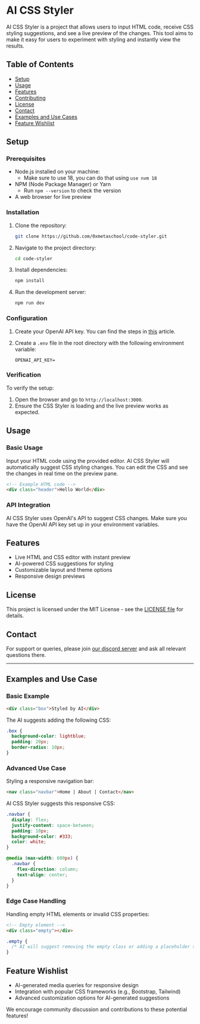 # AI CSS Styler

AI CSS Styler is a project that allows users to input HTML code, receive CSS styling suggestions, and see a live preview of the changes. This tool aims to make it easy for users to experiment with styling and instantly view the results.

## Table of Contents

- [Setup](https://www.notion.so/AI-CSS-Styler-11c94c6fe10f8037baf2f9c22d3150fe?pvs=21)
- [Usage](https://www.notion.so/AI-CSS-Styler-11c94c6fe10f8037baf2f9c22d3150fe?pvs=21)
- [Features](https://www.notion.so/AI-CSS-Styler-11c94c6fe10f8037baf2f9c22d3150fe?pvs=21)
- [Contributing](https://www.notion.so/AI-CSS-Styler-11c94c6fe10f8037baf2f9c22d3150fe?pvs=21)
- [License](https://www.notion.so/AI-CSS-Styler-11c94c6fe10f8037baf2f9c22d3150fe?pvs=21)
- [Contact](https://www.notion.so/AI-CSS-Styler-11c94c6fe10f8037baf2f9c22d3150fe?pvs=21)
- [Examples and Use Cases](https://www.notion.so/AI-CSS-Styler-11c94c6fe10f8037baf2f9c22d3150fe?pvs=21)
- [Feature Wishlist](https://www.notion.so/AI-CSS-Styler-11c94c6fe10f8037baf2f9c22d3150fe?pvs=21)

## Setup

### Prerequisites

- Node.js installed on your machine:
    - Make sure to use 18, you can do that using `use nvm 18`
- NPM (Node Package Manager) or Yarn
    - Run `npm --version` to check the version
- A web browser for live preview

### Installation

1. Clone the repository:
    
    ```bash
    git clone https://github.com/0xmetaschool/code-styler.git
    ```
    
2. Navigate to the project directory:
    
    ```bash
    cd code-styler
    ```
    
3. Install dependencies:
    
    ```bash
    npm install
    ```
    
4. Run the development server:
    
    ```bash
    npm run dev
    ```
    

### Configuration

1. Create your OpenAI API key. You can find the steps in [this](https://metaschool.so/articles/openai-api-key/) article.
2. Create a `.env` file in the root directory with the following environment variable:
    
    ```
    OPENAI_API_KEY=
    ```
    
### Verification

To verify the setup:

1. Open the browser and go to `http://localhost:3000`.
2. Ensure the CSS Styler is loading and the live preview works as expected.

## Usage

### Basic Usage

Input your HTML code using the provided editor. AI CSS Styler will automatically suggest CSS styling changes. You can edit the CSS and see the changes in real time on the preview pane.

```html
<!-- Example HTML code -->
<div class="header">Hello World</div>
```

### API Integration

AI CSS Styler uses OpenAI's API to suggest CSS changes. Make sure you have the OpenAI API key set up in your environment variables.

## Features

- Live HTML and CSS editor with instant preview
- AI-powered CSS suggestions for styling
- Customizable layout and theme options
- Responsive design previews

## License

This project is licensed under the MIT License - see the [LICENSE file](https://github.com/0xmetaschool/code-styler/blob/main/LICENSE) for details.

## Contact

For support or queries, please join [our discord server](https://discord.gg/vbVMUwXWgc) and ask all relevant questions there.

---

## Examples and Use Case

### Basic Example

```html
<div class="box">Styled by AI</div>
```

The AI suggests adding the following CSS:

```css
.box {
  background-color: lightblue;
  padding: 20px;
  border-radius: 10px;
}
```

### Advanced Use Case

Styling a responsive navigation bar:

```html
<nav class="navbar">Home | About | Contact</nav>
```

AI CSS Styler suggests this responsive CSS:

```css
.navbar {
  display: flex;
  justify-content: space-between;
  padding: 10px;
  background-color: #333;
  color: white;
}

@media (max-width: 600px) {
  .navbar {
    flex-direction: column;
    text-align: center;
  }
}
```

### Edge Case Handling

Handling empty HTML elements or invalid CSS properties:

```html
<!-- Empty element -->
<div class="empty"></div>
```

```css
.empty {
  /* AI will suggest removing the empty class or adding a placeholder style */
}
```

## Feature Wishlist

- AI-generated media queries for responsive design
- Integration with popular CSS frameworks (e.g., Bootstrap, Tailwind)
- Advanced customization options for AI-generated suggestions

We encourage community discussion and contributions to these potential features!
